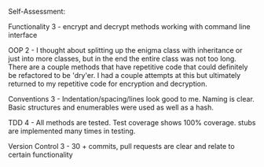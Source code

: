 Self-Assessment:

Functionality
3 - encrypt and decrypt methods working with command line interface

OOP
2 - I thought about splitting up the enigma class with inheritance or just into more classes, but in the end the entire class was not too long. There are a couple methods that have repetitive code that could definitely be refactored to be 'dry'er. I had a couple attempts at this but ultimately returned to my repetitive code for encryption and decryption.

Conventions
3 - Indentation/spacing/lines look good to me. Naming is clear.
  Basic structures and enumerables were used as well as a hash.

TDD
4 - All methods are tested. Test coverage shows 100% coverage. stubs are implemented many times in testing.

Version Control
3 -  30 + commits, pull requests are clear and relate to certain functionality
